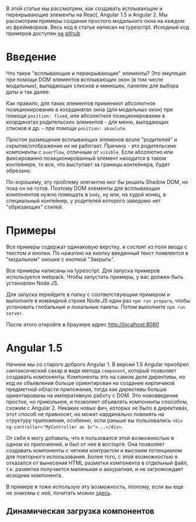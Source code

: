 

В этой статье мы рассмотрим, как создавать всплывающие и перекрывающие элементы на React, Angular 1.5 и Angular 2.
Мы рассмотрим примеры создания простого модального окна на каждом из фреймворков.
Весь код в статье написан на typescript. 
Исходный код примеров доступен [на github](https://github.com/rd-dev-ukraine/lore/tree/ui-framework-popup/ui-framework-popup)

# Введение 

Что такое "всплывающие и перекрывающие" элементы? 
Это эмуляция при помощи DOM элементов всплывающих окон (в том числе модальных), выпадающих списков и менюшек, панелек для выбора даты и так далее.

Как правило, для таких элементов применяют абсолютное позиционирование в координатах окна (для модальных окон) при помощи `position: fixed`,
или абсолютное позиционирование в координатах родительских элементов - для меню, выпадающих списков и др. - при помощи `position: absolute`.

Простое размещение всплывающих элеменов возле "родителей" и скрытие/отображение их не работает.
Причина - это родительские компоненты с `overflow`, отличным от `visible`. 
Если абсолютно или фиксированно позиционированный элемент находится в таком контейнере, то все, что выступает за границы контейнера, будет обрезано. 

По-хорошему, эту проблему элегантно мог бы решить Shadow DOM, но пока он не готов.
Поэтому DOM элементы для всплывающих компонентов нужно помещать в `body`, ну или, на худой конец, в специальный контейнер, у родителей которого заведомо нет "обрезающих" стилей.

# Примеры 
       
Все примеры содержат одинаковую верстку, и состоят из поля ввода с текстом и кнопки.
По нажатию на кнопку введенный текст появляется в "модальном" окошке с кнопкой "Закрыть".

Все примеры написаны на typescript. Для запуска примеров используется webpack.
Чтобы запустить примеры, у вас должен быть установлен Node.JS.

Для запуска перейдите в папку с соответствующим примером и выполните в командной строке Node.JS один раз `npm run prepare`, 
чтобы установить глобальные и локальные пакеты. 
Потом выполните `npm run server`. 

После этого откройте в браузере адрес [http://localhost:8080](http://localhost:8080)

# Angular 1.5

Начнем мы со старого доброго Angular 1. 
В версии 1.5 Angular приобрел синтаксический сахар в виде метода `component`, который позволяет создавать компоненты. 
Компоненты это на самом деле директивы, но код их объявления больше ориентирован на создание кирпичиков предметной области приложения,
тогда как директивы больше ориентированы на императивную работу с DOM.
Это нововведение простое, но прикольное, и позволяет объявлять компоненты способом, схожим с Angular 2.
Никаких новых фич, которых не было в директивах, этот способ не привносит, 
но может кардинально повлиять на структуру приложения, особенно, 
если раньше вы пользовались `<div ng-controller="MyController as $c">...</div>`.

От себя я могу добавить, что я пользовался этой возможностью в одном из приложений, и был от нее в восторге. 
Она позволяет создавать компоненты с четким контрактом и высоким потенциалом для повторного использования.
Более того, с этой возможностью я отказался от вынесения HTML разметки компонента в отдельный файл, 
т.к. разметка получается маленькая и аккуратная, и не загромождает исходник компонента. 

В примере я тоже использую эту возможность, поэтому, если вы еще не знакомы с ней, 
почитать можно [здесь](https://docs.angularjs.org/guide/component).

## Динамическая загрузка компонентов